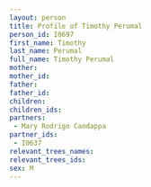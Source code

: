 ```yaml
---
layout: person
title: Profile of Timothy Perumal
person_id: I0697
first_name: Timothy
last_name: Perumal
full_name: Timothy Perumal
mother: 
mother_id: 
father: 
father_id: 
children:
children_ids:
partners:
 - Mary Rodrigo Candappa
partner_ids:
 - I0637
relevant_trees_names:
relevant_trees_ids:
sex: M
---
```


